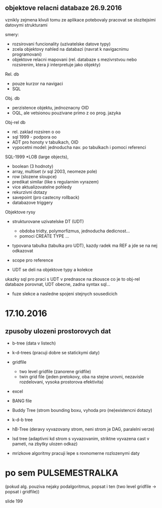 ## objektove relacni databaze 26.9.2016
vznikly zejmena klvuli tomu ze aplikace potebovaly pracovat se slozitejsimi datovymi strukturami

smery:
* rozsirovani funcionality (uzivatelske datove typy)
* zcela objektovy nahled na databazi (navrat k navigacnimu programovani)
* objektove relacni mapovani (rel. databaze s mezivrstvou nebo rozsirenim, ktera ji interpretuje jako objekty)


Rel. db
* pouze kurzor na navigaci
* SQL

Obj. db
* perzistence objektu, jednoznacny OID
* OQL, ale vetsionou pouzivane primo z oo prog. jazyka

Obj-rel db
* rel. zaklad rozsiren o oo
* sql 1999 - podpora oo
* ADT pro honoty v tabulkach, OID
* vypocetni model: jednoducha nav. po tabulkach i pomoci referenci

SQL-1999
*LOB (large objects), 
* boolean (3 hodnoty)
* array, multiset (v sql 2003, neomeze pole)
* row (slozene sloupce)
* predikat similar (like s regularnim vyrazem)
* vice aktualizovatelne pohledy
* rekurzivni dotazy
* savepoint (pro castecny rollback)
* databazove triggery


Objektove rysy
* strukturovane uzivatelske DT (UDT)
    * obdoba tridty, polymorfizmus, jednoducha dedicnost...
    * pomoci CREATE TYPE ...

* typovana tabulka (tabulka pro UDT), kazdy radek ma REF a jde se na nej odkazovat
* scope pro reference
* UDT se deli na  objektove typy a kolekce

ukazky sql pro praci s UDT v prednasce 
na zkousce co je to obj-rel databaze porovnat, UDT obecne, zadna syntax sql...


* fuze slekce a nasledne spojeni stejnych sousedicich

# 17.10.2016
## zpusoby ulozeni prostorovych dat
* b-tree (data v listech)
* k-d-trees (pracuji dobre se statickymi daty)
* gridfile
    * two level gridfile (zanorene gridfile)
    * twin grid file     (jeden pretokovy, oba na stejne urovni, nezavisle
      rozdelovani, vysoka prostorova efektivita)   
* excel
* BANG file
* Buddy Tree (strom  bounding boxu, vyhoda pro (ne)existencni dotazy)
* k-d-b tree
* hB-Tree (deravy vyvazovany strom, neni strom je DAG, paralelni verze)
* lsd tree (adaptivni kd strom s vyvazovanim, striktne vyvazena cast v pameti, na zbytky ulozen odkaz)

* mrizkove algoritmy pracuji lepe s rovnomerne rozlozenymi daty

# po sem PULSEMESTRALKA
(pokud alg. pouziva nejaky podalgoritmus, popsat i ten (two level gridfile -> popsat i gridfile))


slide 199


